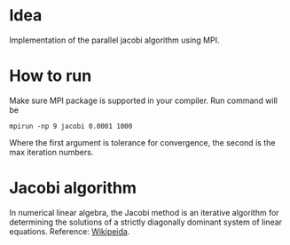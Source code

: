 # Idea
Implementation of the parallel jacobi algorithm using MPI.

# How to run
Make sure MPI package is supported in your compiler. Run command will be
```
mpirun -np 9 jacobi 0.0001 1000
```
Where the first argument is tolerance for convergence, the second is the max iteration numbers.

# Jacobi algorithm

In numerical linear algebra, the Jacobi method is an iterative algorithm for determining the solutions of a strictly diagonally dominant system of linear equations.
Reference: [Wikipeida](https://en.wikipedia.org/wiki/Jacobi_method).